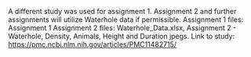 A different study was used for assignment 1. Assignment 2 and further assignments will utilize Waterhole data if permissible. 
Assignment 1 files: Assignment 1 
Assignment 2 files: Waterhole_Data.xlsx, Assignment 2 - Waterhole, Density, Animals, Height and Duration jpegs. Link to study: https://pmc.ncbi.nlm.nih.gov/articles/PMC11482715/ 
